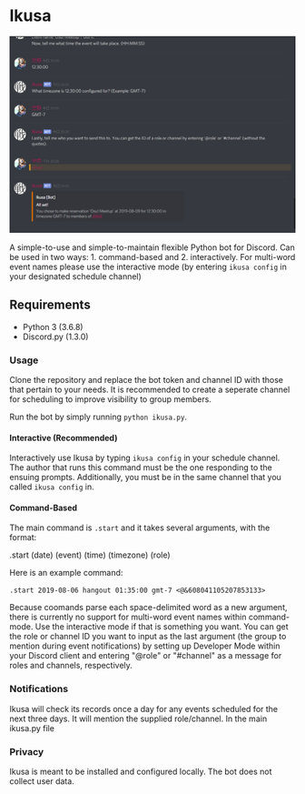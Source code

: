 # Ikusa

![Screenshot of interactive usage](in_action.png)

A simple-to-use and simple-to-maintain flexible Python bot for Discord. Can be used in two ways: 1. command-based and 2. interactively. For multi-word event names please use the interactive mode (by entering `ikusa config` in your designated schedule channel)

## Requirements

+ Python 3 (3.6.8)
+ Discord.py (1.3.0)

### Usage

Clone the repository and replace the bot token and channel ID with those that pertain to your needs. It is recommended to create a seperate channel for scheduling to improve visibility to group members. 

Run the bot by simply running `python ikusa.py`. 

#### Interactive (Recommended)

Interactively use Ikusa by typing `ikusa config` in your schedule channel. The author that runs this command must be the one responding to the ensuing prompts. Additionally, you must be in the same channel that you called `ikusa config` in.

#### Command-Based

The main command is `.start` and it takes several arguments, with the format:

.start (date) (event) (time) (timezone) (role)

Here is an example command:

```
.start 2019-08-06 hangout 01:35:00 gmt-7 <@&608041105207853133>
```

Because coomands parse each space-delimited word as a new argument, there is currently no support for multi-word event names within command-mode. Use the interactive mode if that is something you want. You can get the role or channel ID you want to input as the last argument (the group to mention during event notifications) by setting up Developer Mode within your Discord client and entering "\@role" or "\#channel" as a message for roles and channels, respectively. 

### Notifications

Ikusa will check its records once a day for any events scheduled for the next three days. It will mention the supplied role/channel. In the main ikusa.py file


### Privacy 

Ikusa is meant to be installed and configured locally. The bot does not collect user data.
